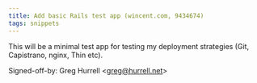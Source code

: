 ```yaml
---
title: Add basic Rails test app (wincent.com, 9434674)
tags: snippets
---
```


This will be a minimal test app for testing my deployment strategies (Git, Capistrano, nginx, Thin etc).

Signed-off-by: Greg Hurrell &lt;greg@hurrell.net&gt;
